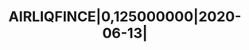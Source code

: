 ---
layout: asset
title: AIRLIQFINCE|0,125000000|2020-06-13|                         
isin: FR0013182805
---
